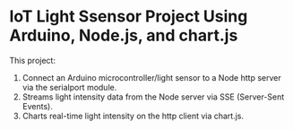 # IoT Light Ssensor Project Using Arduino, Node.js, and chart.js
This project:
1. Connect an Arduino microcontroller/light sensor to a Node http server via the serialport module.
2. Streams light intensity data from the Node server via SSE (Server-Sent Events).
3. Charts real-time light intensity on the http client via chart.js.
